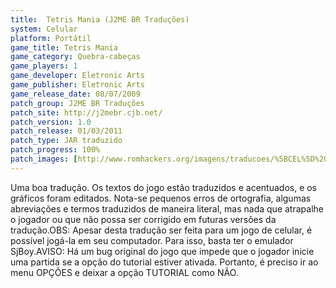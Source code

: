 ```yaml
---
title:  Tetris Mania (J2ME BR Traduções)
system: Celular
platform: Portátil
game_title: Tetris Mania
game_category: Quebra-cabeças
game_players: 1
game_developer: Eletronic Arts
game_publisher: Eletronic Arts
game_release_date: 08/07/2009
patch_group: J2ME BR Traduções
patch_site: http://j2mebr.cjb.net/
patch_version: 1.0
patch_release: 01/03/2011
patch_type: JAR traduzido
patch_progress: 100%
patch_images: [http://www.romhackers.org/imagens/traducoes/%5BCEL%5D%20Tetris%20Mania%20-%20J2ME%20BR%20Tradu%C3%A7%C3%B5es%20-%201.jpg,http://www.romhackers.org/imagens/traducoes/%5BCEL%5D%20Tetris%20Mania%20-%20J2ME%20BR%20Tradu%C3%A7%C3%B5es%20-%202.jpg,http://www.romhackers.org/imagens/traducoes/%5BCEL%5D%20Tetris%20Mania%20-%20J2ME%20BR%20Tradu%C3%A7%C3%B5es%20-%203.jpg]
---
```

Uma boa tradução. Os textos do jogo estão traduzidos e acentuados, e os gráficos foram editados. Nota-se pequenos erros de ortografia, algumas abreviações e termos traduzidos de maneira literal, mas nada que atrapalhe o jogador ou que não possa ser corrigido em futuras versões da tradução.OBS: Apesar desta tradução ser feita para um jogo de celular, é possível jogá-la em seu computador. Para isso, basta ter o emulador SjBoy.AVISO: Há um bug original do jogo que impede que o jogador inicie uma partida se a opção do tutorial estiver ativada. Portanto, é preciso ir ao menu OPÇÕES e deixar a opção TUTORIAL como NÃO.